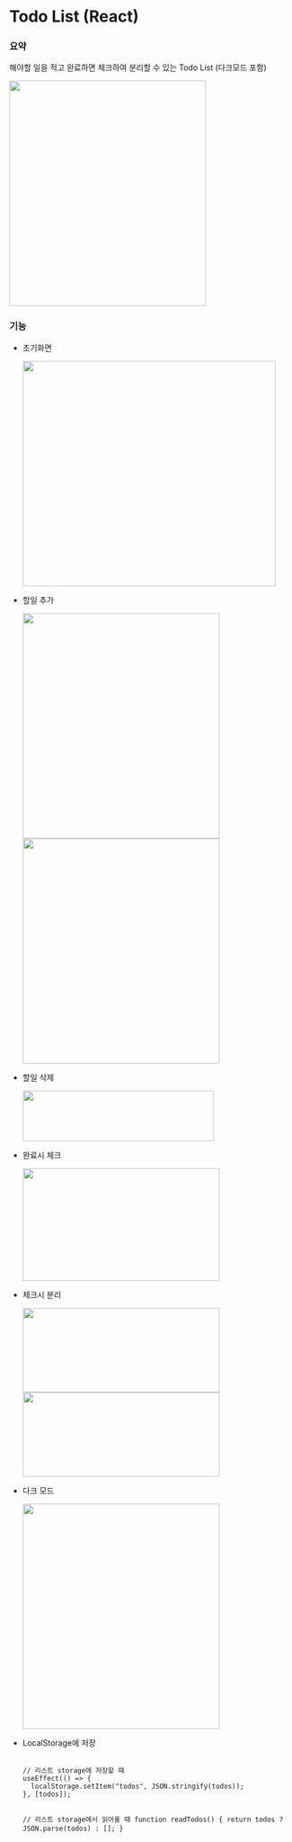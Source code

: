 # Todo List (React)

<h3>요약</h3>
<p>해야할 일을 적고 완료하면 체크하여 분리할 수 있는 Todo List (다크모드 포함)</p>

<img src="https://user-images.githubusercontent.com/71006256/199648833-251dcb06-82f4-465d-8a8a-6694249949e5.png" width="350" height="400"/>


<br>
<h3>기능</h3>
<ul> 
  <li>
    <p>초기화면</p>
    <img src="https://user-images.githubusercontent.com/71006256/199648739-81f25c3d-2dc8-4b71-9f5c-245a0611b507.png" width="450" height="400"/>
  </li>
  <li>
    <p>할일 추가</p>
    <img src="https://user-images.githubusercontent.com/71006256/199648741-2565baf5-d802-4247-a576-c65e2cc58aed.png" width="350" height="400"/>
    <img src="https://user-images.githubusercontent.com/71006256/199648742-b4362bbc-22ea-4476-827e-0e88b4a8db67.png" width="350" height="400"/>
  </li>
  <li>
    <p>할일 삭제</p>
    <img src="https://user-images.githubusercontent.com/71006256/199648744-e99c5f50-a36b-41a3-8d0e-4f4a90afa116.png" width="340" height="90"/>
  </li>
  <li>
    <p>완료시 체크</p>
    <img src="https://user-images.githubusercontent.com/71006256/199648745-5c6775e7-1a6d-4954-b024-2b6302525f41.png" width="350" height="200"/>
  </li>
  <li>
    <p>체크시 분리</p>
    <img src="https://user-images.githubusercontent.com/71006256/199648749-b94a19a5-826e-4a49-966e-86dacc236695.png" width="350" height="150"/>
    <img src="https://user-images.githubusercontent.com/71006256/199648750-8bfec67f-79a5-4c80-a37d-6146a2a9418e.png" width="350" height="150"/>
  </li>
  <li>
    <p>다크 모드</p>
    <img src="https://user-images.githubusercontent.com/71006256/199648733-b87c0ae6-c708-4ff7-a61b-37a9abab371f.png" width="350" height="400"/>
  </li>
  <li>
    <p>LocalStorage에 저장</p>
    <pre>
      <code>
// 리스트 storage에 저장할 때
useEffect(() => {
  localStorage.setItem("todos", JSON.stringify(todos));
}, [todos]);

// 리스트 storage에서 읽어올 때
function readTodos() {
  return todos ? JSON.parse(todos) : [];
}
      </code>
    </pre>
  </li>
